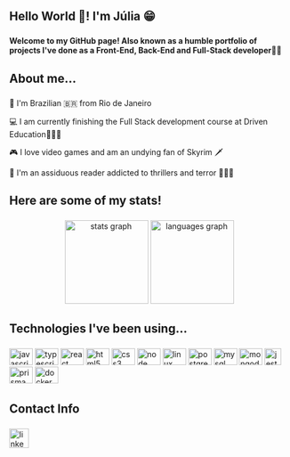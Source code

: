<h2 align="left">Hello World 👋! I'm Júlia 😁</h2>

###

<h4>Welcome to my GitHub page! Also known as a humble portfolio of projects I've done as a Front-End, Back-End and Full-Stack developer👩‍💻 </h4>

###

<h2>About me...</h2>

###

<p>📍 I'm Brazilian 🇧🇷 from Rio de Janeiro</p>
<p>💻 I am currently finishing the Full Stack development course at Driven Education👩🏻‍🎓</p>
<p>🎮 I love video games and am an undying fan of Skyrim 🗡</p>
<p>📕 I'm an assiduous reader addicted to thrillers and terror 🧛🏼‍♂️</p>

###

<h2>Here are some of my stats!</h2>

###

<div align="center">
  <img src="https://github-readme-stats.vercel.app/api?username=JuliaBotelho&hide_title=false&hide_rank=false&show_icons=true&include_all_commits=true&count_private=true&disable_animations=false&theme=dracula&locale=en&hide_border=false" height="150" alt="stats graph"  />
  <img src="https://github-readme-stats.vercel.app/api/top-langs?username=JuliaBotelho&locale=en&hide_title=false&layout=compact&card_width=320&langs_count=5&theme=dracula&hide_border=false" height="150"  alt="languages graph"  />
</div>

###

<h2>Technologies I've been using...</h2>

###

<div align="left">
  <img src="https://cdn.jsdelivr.net/gh/devicons/devicon/icons/javascript/javascript-original.svg" height="30" width="42" alt="javascript logo"  />
  <img src="https://cdn.jsdelivr.net/gh/devicons/devicon/icons/typescript/typescript-plain.svg" height="30" width="42" alt="typescript logo"  />
  <img src="https://cdn.jsdelivr.net/gh/devicons/devicon/icons/react/react-original.svg" height="30" width="42" alt="react logo"  />
  <img src="https://cdn.jsdelivr.net/gh/devicons/devicon/icons/html5/html5-original.svg" height="30" width="42" alt="html5 logo"  />
  <img src="https://cdn.jsdelivr.net/gh/devicons/devicon/icons/css3/css3-original.svg" height="30" width="42" alt="css3 logo"  />
  <img src="https://upload.wikimedia.org/wikipedia/commons/d/d9/Node.js_logo.svg" height="30" width="42" alt="node logo"  />
  <img src="https://cdn.jsdelivr.net/gh/devicons/devicon/icons/linux/linux-original.svg" height="30" width="42" alt="linux logo"  />
  <img src="https://cdn.jsdelivr.net/gh/devicons/devicon/icons/postgresql/postgresql-original.svg" height="30" width="42" alt="postgresql logo"  />
  <img src="https://cdn.jsdelivr.net/gh/devicons/devicon/icons/mysql/mysql-original.svg" height="30" width="42" alt="mysql logo"  />
  <img src="https://cdn.jsdelivr.net/gh/devicons/devicon/icons/mongodb/mongodb-original.svg" height="30" width="42" alt="mongodb logo"  />
  <img src="https://iconape.com/wp-content/png_logo_vector/jest-logo.png" height="30" alt="jest logo"  />
  <img src="https://www.svgrepo.com/show/373776/light-prisma.svg" height="30" width="42" alt="prisma logo"  />
   <img src="https://cdn.jsdelivr.net/gh/devicons/devicon/icons/docker/docker-original.svg" height="30" width="42" alt="docker logo"  />
</div>

###

<h2>Contact Info</h2>

###

<div align="left">
<a href="https://www.linkedin.com/in/juliabotelho/" target="_blank">
  <img src="https://img.shields.io/static/v1?message=LinkedIn&logo=linkedin&label=&color=0077B5&logoColor=white&labelColor=&style=for-the-badge" height="35" alt="linkedin logo"  />
  </a>
</div>

###



<!--
**JuliaBotelho/JuliaBotelho** is a ✨ _special_ ✨ repository because its `README.md` (this file) appears on your GitHub profile.

Here are some ideas to get you started:

- 🔭 I’m currently working on ...
- 🌱 I’m currently learning ...
- 👯 I’m looking to collaborate on ...
- 🤔 I’m looking for help with ...
- 💬 Ask me about ...
- 📫 How to reach me: ...
- 😄 Pronouns: ...
- ⚡ Fun fact: ...
-->
